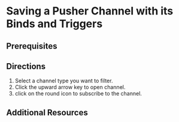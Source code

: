 # Saving a Pusher Channel with its Binds and Triggers

## Prerequisites

## Directions

1. Select a channel type you want to filter.
2. Click the upward arrow key to open channel.
3. click on the round icon to subscribe to the channel. 

## Additional Resources 
